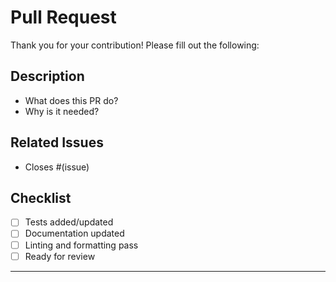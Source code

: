 # Pull Request

Thank you for your contribution! Please fill out the following:

## Description
- What does this PR do?
- Why is it needed?

## Related Issues
- Closes #(issue)

## Checklist
- [ ] Tests added/updated
- [ ] Documentation updated
- [ ] Linting and formatting pass
- [ ] Ready for review

---
